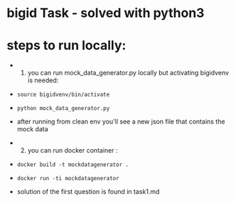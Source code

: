 # bigid Task - solved with python3

# steps to run locally:
- 1) you can run mock_data_generator.py locally but activating bigidvenv is needed:
-     source bigidvenv/bin/activate
-     python mock_data_generator.py
- after running from clean env you'll see a new json file that contains the mock data

- 2) you can run docker container :
-     docker build -t mockdatagenerator .
-     docker run -ti mockdatagenerator

- solution of the first question is found in task1.md
